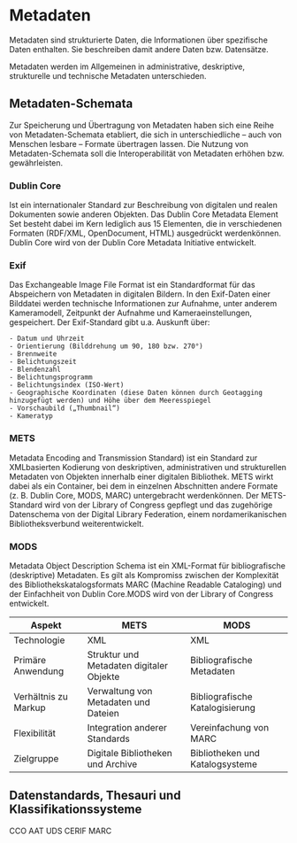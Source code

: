 # Metadaten

Metadaten sind strukturierte Daten, die Informationen über spezifische Daten enthalten. Sie beschreiben damit andere Daten bzw. Datensätze.

Metadaten werden im Allgemeinen in administrative, deskriptive, strukturelle und technische Metadaten unterschieden.


## Metadaten-Schemata
Zur Speicherung und Übertragung von Metadaten haben sich eine Reihe von Metadaten-Schemata etabliert, die sich in unterschiedliche  – auch von Menschen lesbare – Formate übertragen lassen. Die Nutzung von Metadaten-Schemata soll die Interoperabilität von Metadaten erhöhen bzw. gewährleisten.

### Dublin Core
Ist ein internationaler Standard zur Beschreibung von digitalen und realen Dokumenten sowie anderen Objekten. Das Dublin Core Metadata Element Set besteht dabei im Kern lediglich aus 15 Elementen, die in verschiedenen Formaten (RDF/XML, OpenDocument, HTML) ausgedrückt werdenkönnen. Dublin Core wird von der Dublin Core Metadata Initiative entwickelt.

### Exif
Das Exchangeable Image File Format ist ein Standardformat für das Abspeichern von Metadaten in digitalen Bildern. In den Exif-Daten einer Bilddatei werden technische Informationen zur Aufnahme, unter anderem Kameramodell, Zeitpunkt der Aufnahme und Kameraeinstellungen, gespeichert. 
Der Exif-Standard gibt u.a. Auskunft über:

    - Datum und Uhrzeit
    - Orientierung (Bilddrehung um 90, 180 bzw. 270°)
    - Brennweite
    - Belichtungszeit
    - Blendenzahl
    - Belichtungsprogramm
    - Belichtungsindex (ISO-Wert)
    - Geographische Koordinaten (diese Daten können durch Geotagging hinzugefügt werden) und Höhe über dem Meeresspiegel
    - Vorschaubild („Thumbnail“)
    - Kameratyp


### METS
Metadata Encoding and Transmission Standard) ist ein Standard zur XMLbasierten Kodierung von deskriptiven, administrativen und strukturellen Metadaten von Objekten innerhalb einer digitalen Bibliothek. METS wirkt dabei als ein Container, bei dem in einzelnen Abschnitten andere Formate (z. B. Dublin Core, MODS, MARC) untergebracht werdenkönnen. Der METS-Standard wird von der Library of Congress gepflegt und das zugehörige Datenschema von der Digital Library Federation, einem nordamerikanischen Bibliotheksverbund weiterentwickelt.

### MODS
Metadata Object Description Schema ist ein XML-Format für bibliografische (deskriptive) Metadaten. Es gilt als Kompromiss zwischen der Komplexität des Bibliothekskatalogsformats MARC (Machine Readable Cataloging) und der Einfachheit von Dublin Core.MODS wird von der Library of Congress entwickelt.


| Aspekt               | METS                                     | MODS                            |
| -------------------- | ---------------------------------------- | ------------------------------- |
| Technologie          | XML                                      | XML                             |
| Primäre Anwendung    | Struktur und Metadaten digitaler Objekte | Bibliografische Metadaten       |
| Verhältnis zu Markup | Verwaltung von Metadaten und Dateien     | Bibliografische Katalogisierung |
| Flexibilität         | Integration anderer Standards            | Vereinfachung von MARC          |
| Zielgruppe           | Digitale Bibliotheken und Archive        | Bibliotheken und Katalogsysteme |

## Datenstandards, Thesauri und Klassifikationssysteme

CCO
AAT
UDS
CERIF
MARC
